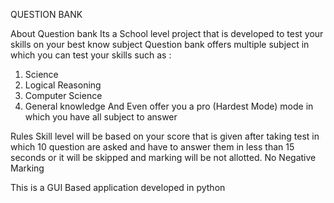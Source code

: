 QUESTION BANK

About Question bank 
Its a School level project that is developed to test your skills on your best know subject
Question bank offers multiple subject in which you can test your skills  such as :
1) Science
2) Logical Reasoning 
3) Computer Science
4) General knowledge
And Even offer you a pro (Hardest Mode) mode in which you have all subject to answer

Rules
Skill level will be based on your score that is given after taking test in which 10 question are asked and have to answer them in less than 15 seconds or it will be skipped and marking will be not allotted.
No Negative Marking


This is a GUI Based application developed in python 
